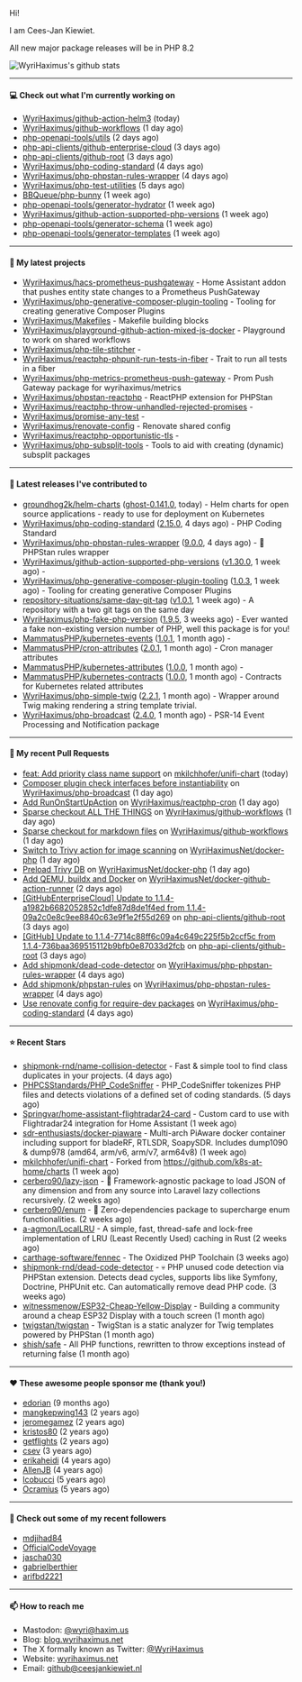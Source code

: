 Hi!

I am Cees-Jan Kiewiet.

All new major package releases will be in PHP 8.2

![WyriHaximus's github stats](https://github-readme-stats.vercel.app/api?username=WyriHaximus&show_icons=true)

---

#### 💻 Check out what I'm currently working on

- [WyriHaximus/github-action-helm3](https://github.com/WyriHaximus/github-action-helm3) (today)
- [WyriHaximus/github-workflows](https://github.com/WyriHaximus/github-workflows) (1 day ago)
- [php-openapi-tools/utils](https://github.com/php-openapi-tools/utils) (2 days ago)
- [php-api-clients/github-enterprise-cloud](https://github.com/php-api-clients/github-enterprise-cloud) (3 days ago)
- [php-api-clients/github-root](https://github.com/php-api-clients/github-root) (3 days ago)
- [WyriHaximus/php-coding-standard](https://github.com/WyriHaximus/php-coding-standard) (4 days ago)
- [WyriHaximus/php-phpstan-rules-wrapper](https://github.com/WyriHaximus/php-phpstan-rules-wrapper) (4 days ago)
- [WyriHaximus/php-test-utilities](https://github.com/WyriHaximus/php-test-utilities) (5 days ago)
- [BBQueue/php-bunny](https://github.com/BBQueue/php-bunny) (1 week ago)
- [php-openapi-tools/generator-hydrator](https://github.com/php-openapi-tools/generator-hydrator) (1 week ago)
- [WyriHaximus/github-action-supported-php-versions](https://github.com/WyriHaximus/github-action-supported-php-versions) (1 week ago)
- [php-openapi-tools/generator-schema](https://github.com/php-openapi-tools/generator-schema) (1 week ago)
- [php-openapi-tools/generator-templates](https://github.com/php-openapi-tools/generator-templates) (1 week ago)

---

#### 🌱 My latest projects

- [WyriHaximus/hacs-prometheus-pushgateway](https://github.com/WyriHaximus/hacs-prometheus-pushgateway) - Home Assistant addon that pushes entity state changes to a Prometheus PushGateway
- [WyriHaximus/php-generative-composer-plugin-tooling](https://github.com/WyriHaximus/php-generative-composer-plugin-tooling) - Tooling for creating generative Composer Plugins
- [WyriHaximus/Makefiles](https://github.com/WyriHaximus/Makefiles) - Makefile building blocks
- [WyriHaximus/playground-github-action-mixed-js-docker](https://github.com/WyriHaximus/playground-github-action-mixed-js-docker) - Playground to work on shared workflows
- [WyriHaximus/php-tile-stitcher](https://github.com/WyriHaximus/php-tile-stitcher) - 
- [WyriHaximus/reactphp-phpunit-run-tests-in-fiber](https://github.com/WyriHaximus/reactphp-phpunit-run-tests-in-fiber) - Trait to run all tests in a fiber
- [WyriHaximus/php-metrics-prometheus-push-gateway](https://github.com/WyriHaximus/php-metrics-prometheus-push-gateway) - Prom Push Gateway package for wyrihaximus/metrics
- [WyriHaximus/phpstan-reactphp](https://github.com/WyriHaximus/phpstan-reactphp) - ReactPHP extension for PHPStan
- [WyriHaximus/reactphp-throw-unhandled-rejected-promises](https://github.com/WyriHaximus/reactphp-throw-unhandled-rejected-promises) - 
- [WyriHaximus/promise-any-test](https://github.com/WyriHaximus/promise-any-test) - 
- [WyriHaximus/renovate-config](https://github.com/WyriHaximus/renovate-config) - Renovate shared config
- [WyriHaximus/reactphp-opportunistic-tls](https://github.com/WyriHaximus/reactphp-opportunistic-tls) - 
- [WyriHaximus/php-subsplit-tools](https://github.com/WyriHaximus/php-subsplit-tools) - Tools to aid with creating (dynamic) subsplit packages

---

#### 🔭 Latest releases I've contributed to

- [groundhog2k/helm-charts](https://github.com/groundhog2k/helm-charts) ([ghost-0.141.0](https://github.com/groundhog2k/helm-charts/releases/tag/ghost-0.141.0), today) - Helm charts for open source applications - ready to use for deployment on Kubernetes
- [WyriHaximus/php-coding-standard](https://github.com/WyriHaximus/php-coding-standard) ([2.15.0](https://github.com/WyriHaximus/php-coding-standard/releases/tag/2.15.0), 4 days ago) - PHP Coding Standard
- [WyriHaximus/php-phpstan-rules-wrapper](https://github.com/WyriHaximus/php-phpstan-rules-wrapper) ([9.0.0](https://github.com/WyriHaximus/php-phpstan-rules-wrapper/releases/tag/9.0.0), 4 days ago) - 🌯 PHPStan rules wrapper
- [WyriHaximus/github-action-supported-php-versions](https://github.com/WyriHaximus/github-action-supported-php-versions) ([v1.30.0](https://github.com/WyriHaximus/github-action-supported-php-versions/releases/tag/v1.30.0), 1 week ago) - 
- [WyriHaximus/php-generative-composer-plugin-tooling](https://github.com/WyriHaximus/php-generative-composer-plugin-tooling) ([1.0.3](https://github.com/WyriHaximus/php-generative-composer-plugin-tooling/releases/tag/1.0.3), 1 week ago) - Tooling for creating generative Composer Plugins
- [repository-situations/same-day-git-tag](https://github.com/repository-situations/same-day-git-tag) ([v1.0.1](https://github.com/repository-situations/same-day-git-tag/releases/tag/v1.0.1), 1 week ago) - A repository with a two git tags on the same day
- [WyriHaximus/php-fake-php-version](https://github.com/WyriHaximus/php-fake-php-version) ([1.9.5](https://github.com/WyriHaximus/php-fake-php-version/releases/tag/1.9.5), 3 weeks ago) - Ever wanted a fake non-existing version number of PHP, well this package is for you!
- [MammatusPHP/kubernetes-events](https://github.com/MammatusPHP/kubernetes-events) ([1.0.1](https://github.com/MammatusPHP/kubernetes-events/releases/tag/1.0.1), 1 month ago) - 
- [MammatusPHP/cron-attributes](https://github.com/MammatusPHP/cron-attributes) ([2.0.1](https://github.com/MammatusPHP/cron-attributes/releases/tag/2.0.1), 1 month ago) - Cron manager attributes
- [MammatusPHP/kubernetes-attributes](https://github.com/MammatusPHP/kubernetes-attributes) ([1.0.0](https://github.com/MammatusPHP/kubernetes-attributes/releases/tag/1.0.0), 1 month ago) - 
- [MammatusPHP/kubernetes-contracts](https://github.com/MammatusPHP/kubernetes-contracts) ([1.0.0](https://github.com/MammatusPHP/kubernetes-contracts/releases/tag/1.0.0), 1 month ago) - Contracts for Kubernetes related attributes
- [WyriHaximus/php-simple-twig](https://github.com/WyriHaximus/php-simple-twig) ([2.2.1](https://github.com/WyriHaximus/php-simple-twig/releases/tag/2.2.1), 1 month ago) - Wrapper around Twig making rendering a string template trivial.
- [WyriHaximus/php-broadcast](https://github.com/WyriHaximus/php-broadcast) ([2.4.0](https://github.com/WyriHaximus/php-broadcast/releases/tag/2.4.0), 1 month ago) - PSR-14 Event Processing and Notification package

---

#### 🔨 My recent Pull Requests

- [feat: Add priority class name support](https://github.com/mkilchhofer/unifi-chart/pull/75) on [mkilchhofer/unifi-chart](https://github.com/mkilchhofer/unifi-chart) (today)
- [Composer plugin check interfaces before instantiability](https://github.com/WyriHaximus/php-broadcast/pull/288) on [WyriHaximus/php-broadcast](https://github.com/WyriHaximus/php-broadcast) (1 day ago)
- [Add RunOnStartUpAction](https://github.com/WyriHaximus/reactphp-cron/pull/85) on [WyriHaximus/reactphp-cron](https://github.com/WyriHaximus/reactphp-cron) (1 day ago)
- [Sparse checkout ALL THE THINGS](https://github.com/WyriHaximus/github-workflows/pull/47) on [WyriHaximus/github-workflows](https://github.com/WyriHaximus/github-workflows) (1 day ago)
- [Sparse checkout for markdown files](https://github.com/WyriHaximus/github-workflows/pull/46) on [WyriHaximus/github-workflows](https://github.com/WyriHaximus/github-workflows) (1 day ago)
- [Switch to Trivy action for image scanning](https://github.com/WyriHaximusNet/docker-php/pull/254) on [WyriHaximusNet/docker-php](https://github.com/WyriHaximusNet/docker-php) (1 day ago)
- [Preload Trivy DB](https://github.com/WyriHaximusNet/docker-php/pull/253) on [WyriHaximusNet/docker-php](https://github.com/WyriHaximusNet/docker-php) (1 day ago)
- [Add QEMU, buildx and Docker](https://github.com/WyriHaximusNet/docker-github-action-runner/pull/19) on [WyriHaximusNet/docker-github-action-runner](https://github.com/WyriHaximusNet/docker-github-action-runner) (2 days ago)
- [[GitHubEnterpriseCloud] Update to 1.1.4-a1982b6682052852c1dfe87d8de1f4ed from 1.1.4-09a2c0e8c9ee8840c63e9f1e2f55d269](https://github.com/php-api-clients/github-root/pull/1355) on [php-api-clients/github-root](https://github.com/php-api-clients/github-root) (3 days ago)
- [[GitHub] Update to 1.1.4-7714c88ff6c09a4c649c225f5b2ccf5c from 1.1.4-736baa369515112b9bfb0e87033d2fcb](https://github.com/php-api-clients/github-root/pull/1354) on [php-api-clients/github-root](https://github.com/php-api-clients/github-root) (3 days ago)
- [Add shipmonk/dead-code-detector](https://github.com/WyriHaximus/php-phpstan-rules-wrapper/pull/139) on [WyriHaximus/php-phpstan-rules-wrapper](https://github.com/WyriHaximus/php-phpstan-rules-wrapper) (4 days ago)
- [Add shipmonk/phpstan-rules](https://github.com/WyriHaximus/php-phpstan-rules-wrapper/pull/138) on [WyriHaximus/php-phpstan-rules-wrapper](https://github.com/WyriHaximus/php-phpstan-rules-wrapper) (4 days ago)
- [Use renovate config for require-dev packages](https://github.com/WyriHaximus/php-coding-standard/pull/55) on [WyriHaximus/php-coding-standard](https://github.com/WyriHaximus/php-coding-standard) (4 days ago)

---

#### ⭐ Recent Stars

- [shipmonk-rnd/name-collision-detector](https://github.com/shipmonk-rnd/name-collision-detector) - Fast &amp; simple tool to find class duplicates in your projects. (4 days ago)
- [PHPCSStandards/PHP_CodeSniffer](https://github.com/PHPCSStandards/PHP_CodeSniffer) - PHP_CodeSniffer tokenizes PHP files and detects violations of a defined set of coding standards. (5 days ago)
- [Springvar/home-assistant-flightradar24-card](https://github.com/Springvar/home-assistant-flightradar24-card) - Custom card to use with Flightradar24 integration for Home Assistant (1 week ago)
- [sdr-enthusiasts/docker-piaware](https://github.com/sdr-enthusiasts/docker-piaware) - Multi-arch PiAware docker container including support for bladeRF, RTLSDR, SoapySDR. Includes dump1090 &amp; dump978 (amd64, arm/v6, arm/v7, arm64v8) (1 week ago)
- [mkilchhofer/unifi-chart](https://github.com/mkilchhofer/unifi-chart) - Forked from https://github.com/k8s-at-home/charts (1 week ago)
- [cerbero90/lazy-json](https://github.com/cerbero90/lazy-json) - 🐼 Framework-agnostic package to load JSON of any dimension and from any source into Laravel lazy collections recursively. (2 weeks ago)
- [cerbero90/enum](https://github.com/cerbero90/enum) - 🎲 Zero-dependencies package to supercharge enum functionalities. (2 weeks ago)
- [a-agmon/LocalLRU](https://github.com/a-agmon/LocalLRU) - A simple, fast, thread-safe and lock-free implementation of LRU (Least Recently Used) caching in Rust (2 weeks ago)
- [carthage-software/fennec](https://github.com/carthage-software/fennec) - The Oxidized PHP Toolchain (3 weeks ago)
- [shipmonk-rnd/dead-code-detector](https://github.com/shipmonk-rnd/dead-code-detector) - 💀 PHP unused code detection via PHPStan extension. Detects dead cycles, supports libs like Symfony, Doctrine, PHPUnit etc. Can automatically remove dead PHP code. (3 weeks ago)
- [witnessmenow/ESP32-Cheap-Yellow-Display](https://github.com/witnessmenow/ESP32-Cheap-Yellow-Display) - Building a community around a cheap ESP32 Display with a touch screen (1 month ago)
- [twigstan/twigstan](https://github.com/twigstan/twigstan) - TwigStan is a static analyzer for Twig templates powered by PHPStan (1 month ago)
- [shish/safe](https://github.com/shish/safe) - All PHP functions, rewritten to throw exceptions instead of returning false (1 month ago)

---

#### ❤️ These awesome people sponsor me (thank you!)

- [edorian](https://github.com/edorian) (9 months ago)
- [mangkepwing143](https://github.com/mangkepwing143) (2 years ago)
- [jeromegamez](https://github.com/jeromegamez) (2 years ago)
- [kristos80](https://github.com/kristos80) (2 years ago)
- [getflights](https://github.com/getflights) (2 years ago)
- [csev](https://github.com/csev) (3 years ago)
- [erikaheidi](https://github.com/erikaheidi) (4 years ago)
- [AllenJB](https://github.com/AllenJB) (4 years ago)
- [lcobucci](https://github.com/lcobucci) (5 years ago)
- [Ocramius](https://github.com/Ocramius) (5 years ago)

---

#### 👯 Check out some of my recent followers

- [mdjihad84](https://github.com/mdjihad84)
- [OfficialCodeVoyage](https://github.com/OfficialCodeVoyage)
- [jascha030](https://github.com/jascha030)
- [gabrielberthier](https://github.com/gabrielberthier)
- [arifbd2221](https://github.com/arifbd2221)

---

#### 📫 How to reach me

- Mastodon: [@wyri@haxim.us](https://toot-toot.wyrihaxim.us/@wyri)
- Blog: [blog.wyrihaximus.net](https://blog.wyrihaximus.net/)
- The X formally known as Twitter: [@WyriHaximus](https://twitter.com/WyriHaximus)
- Website: [wyrihaximus.net](https://wyrihaximus.net/)
- Email: [github@ceesjankiewiet.nl](mailto:github@ceesjankiewiet.nl)
